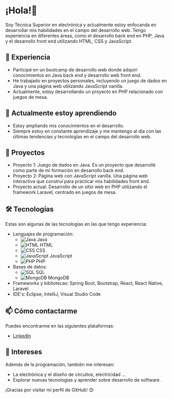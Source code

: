 # ¡Hola!👋

Soy Técnica Superior en electrónica y actualmente estoy enfocanda en desarrollar mis habilidades en el campo del desarrollo web. Tengo experiencia en diferentes áreas, como el desarrollo back end en PHP, Java y el desarrollo front end utilizando HTML, CSS y JavaScript.

## 🔭 Experiencia

- Participé en un bootcamp de desarrollo web donde adquirí conocimientos en Java back end y desarrollo web front end.
- He trabajado en proyectos personales, incluyendo un juego de dados en Java y una página web utilizando JavaScript vanilla.
- Actualmente, estoy desarrollando un proyecto en PHP relacionado con juegos de mesa.

## 🌱 Actualmente estoy aprendiendo

- Estoy ampliando mis conocimientos en el desarrollo.
- Siempre estoy en constante aprendizaje y me mantengo al día con las últimas tendencias y tecnologías en el campo del desarrollo web.

## 💼 Proyectos

- Proyecto 1: Juego de dados en Java. Es un proyecto que desarrollé como parte de mi formación en desarrollo back end.
- Proyecto 2: Página web con JavaScript vanilla. Una página web interactiva que construí para practicar mis habilidades front end.
- Proyecto actual: Desarrollo de un sitio web en PHP utilizando el framework Laravel, centrado en juegos de mesa.

## 🛠️ Tecnologías

Estas son algunas de las tecnologías en las que tengo experiencia:
- Lenguajes de programación:
    - ![Java](https://img.icons8.com/color/32/000000/java-coffee-cup-logo.png) Java
    - ![HTML](https://img.icons8.com/color/32/000000/html-5.png) HTML
    - ![CSS](https://img.icons8.com/color/32/000000/css3.png) CSS
    - ![JavaScript](https://img.icons8.com/color/32/000000/javascript.png) JavaScript
    - ![PHP](https://img.icons8.com/officel/32/000000/php-logo.png) PHP
- Bases de datos: 
    - ![SQL](https://img.icons8.com/dusk/32/000000/sql.png) SQL
    - ![MongoDB](https://img.icons8.com/color/32/000000/mongodb.png) MongoDB
- Frameworks y bibliotecas: Spring Boot, Bootstrap, React, React Native, Laravel
- IDE's: Eclipse, IntelliJ, Visual Studio Code
  
## 📫 Cómo contactarme

Puedes encontrarme en las siguientes plataformas:

- [LinkedIn](https://www.linkedin.com/in/mcarmen-martinez-cortes/)

## 👀 Intereses

Además de la programación, también me interesan:

- La electrónica y el diseño de circuitos, electricidad ...
- Explorar nuevas tecnologías y aprender sobre desarrollo de software.

¡Gracias por visitar mi perfil de GitHub! 😊

